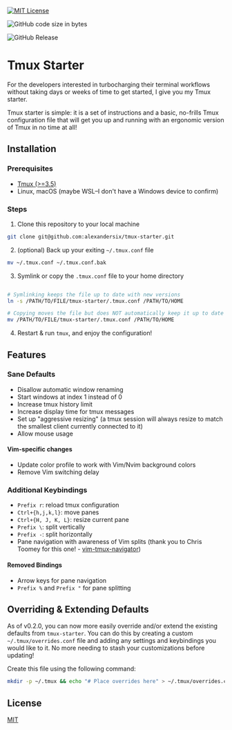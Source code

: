 [![MIT License](https://img.shields.io/badge/License-MIT-green.svg)](https://choosealicense.com/licenses/mit/)

![GitHub code size in bytes](https://img.shields.io/github/languages/code-size/alexandersix/tmux-starter)

![GitHub Release](https://img.shields.io/github/v/release/alexandersix/tmux-starter)

# Tmux Starter

For the developers interested in turbocharging their terminal workflows without taking days or weeks of time to get started, I give you my Tmux starter.

Tmux starter is simple: it is a set of instructions and a basic, no-frills Tmux configuration file that will get you up and running with an ergonomic version of Tmux in no time at all!

## Installation

### Prerequisites

- [Tmux (>=3.5)](https://github.com/tmux/tmux)
- Linux, macOS (maybe WSL–I don't have a Windows device to confirm)

### Steps

1. Clone this repository to your local machine

```bash
git clone git@github.com:alexandersix/tmux-starter.git
```

2. (optional) Back up your exiting `~/.tmux.conf` file

```bash
mv ~/.tmux.conf ~/.tmux.conf.bak
```

3. Symlink or copy the `.tmux.conf` file to your home directory

```bash

# Symlinking keeps the file up to date with new versions
ln -s /PATH/TO/FILE/tmux-starter/.tmux.conf /PATH/TO/HOME

# Copying moves the file but does NOT automatically keep it up to date
mv /PATH/TO/FILE/tmux-starter/.tmux.conf /PATH/TO/HOME

```

4. Restart & run `tmux`, and enjoy the configuration!

## Features

### Sane Defaults

- Disallow automatic window renaming
- Start windows at index 1 instead of 0
- Increase tmux history limit
- Increase display time for tmux messages
- Set up "aggressive resizing" (a tmux session will always resize to match the smallest client currently connected to it)
- Allow mouse usage

#### Vim-specific changes

- Update color profile to work with Vim/Nvim background colors
- Remove Vim switching delay

### Additional Keybindings

- `Prefix r`: reload tmux configuration
- `Ctrl+{h,j,k,l}`: move panes
- `Ctrl+{H, J, K, L}`: resize current pane
- `Prefix \`: split vertically
- `Prefix -`: split horizontally
- Pane navigation with awareness of Vim splits (thank you to Chris Toomey for this one! - [vim-tmux-navigator](https://github.com/christoomey/vim-tmux-navigator))

#### Removed Bindings

- Arrow keys for pane navigation
- `Prefix %` and `Prefix "` for pane splitting

## Overriding & Extending Defaults

As of v0.2.0, you can now more easily override and/or extend the existing defaults from `tmux-starter`.
You can do this by creating a custom `~/.tmux/overrides.conf` file and adding any settings and
keybindings you would like to it. No more needing to stash your customizations before updating!

Create this file using the following command:

```bash
mkdir -p ~/.tmux && echo "# Place overrides here" > ~/.tmux/overrides.conf
```

## License

[MIT](https://choosealicense.com/licenses/mit/)
